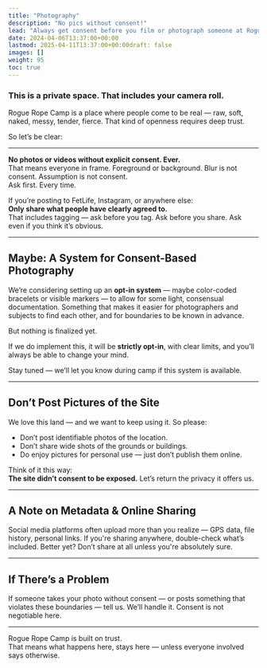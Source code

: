```yaml
---
title: "Photography"
description: "No pics without consent!"
lead: "Always get consent before you film or photograph someone at Rogue Rope Camp."
date: 2024-04-06T13:37:00+00:00
lastmod: 2025-04-11T13:37:00+00:00draft: false
images: []
weight: 95
toc: true
---
```


### This is a private space. That includes your camera roll.

Rogue Rope Camp is a place where people come to be real — raw, soft, naked, messy, tender, fierce. That kind of openness requires deep trust.

So let’s be clear:

---

**No photos or videos without explicit consent. Ever.**  
That means everyone in frame. Foreground or background. Blur is not consent. Assumption is not consent.  
Ask first. Every time.

If you’re posting to FetLife, Instagram, or anywhere else:  
**Only share what people have clearly agreed to.**  
That includes tagging — ask before you tag. Ask before you share. Ask even if you think it’s obvious.

---

## Maybe: A System for Consent-Based Photography

We’re considering setting up an **opt-in system** — maybe color-coded bracelets or visible markers — to allow for some light, consensual documentation. Something that makes it easier for photographers and subjects to find each other, and for boundaries to be known in advance.

But nothing is finalized yet.

If we do implement this, it will be **strictly opt-in**, with clear limits, and you’ll always be able to change your mind.

Stay tuned — we’ll let you know during camp if this system is available.

---

## Don’t Post Pictures of the Site

We love this land — and we want to keep using it. So please:

- Don’t post identifiable photos of the location.
- Don’t share wide shots of the grounds or buildings.
- Do enjoy pictures for personal use — just don’t publish them online.

Think of it this way:  
**The site didn’t consent to be exposed.** Let’s return the privacy it offers us.

---

## A Note on Metadata & Online Sharing

Social media platforms often upload more than you realize — GPS data, file history, personal links. If you're sharing anywhere, double-check what’s included. Better yet? Don’t share at all unless you're absolutely sure.

---

## If There’s a Problem

If someone takes your photo without consent — or posts something that violates these boundaries — tell us. We’ll handle it. Consent is not negotiable here.

---

Rogue Rope Camp is built on trust.  
That means what happens here, stays here — unless everyone involved says otherwise.
